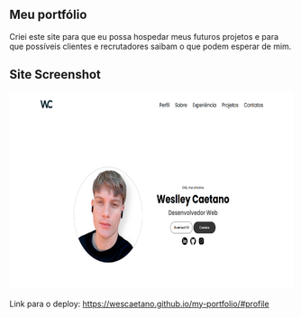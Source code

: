 ﻿## Meu portfólio

Criei este site para que eu possa hospedar meus futuros projetos e para que possíveis clientes e recrutadores saibam o que podem esperar de mim.

## Site Screenshot
 <img src="https://github.com/wescaetano/my-portfolio/blob/main/assets/screenshot.png" alt="First page" height="350">

Link para o deploy: https://wescaetano.github.io/my-portfolio/#profile
